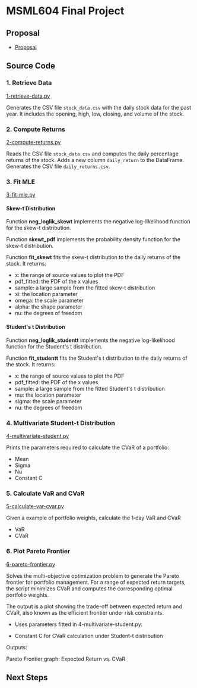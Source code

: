 # MSML604 Final Project

## Proposal

- [Proposal](proposal.md)

## Source Code

### 1. Retrieve Data

[1-retrieve-data.py](source/1-retrieve-data.py)

Generates the CSV file `stock_data.csv` with the daily stock data for the past year. It includes the opening, high, low, closing, and volume of the stock.

### 2. Compute Returns

[2-compute-returns.py](source/2-compute-returns.py)

Reads the CSV file `stock_data.csv` and computes the daily percentage returns of the stock. Adds a new column `daily_return` to the DataFrame. Generates the CSV file `daily_returns.csv`.

### 3. Fit MLE

[3-fit-mle.py](source/3-fit-mle.py)

#### Skew-t Distribution

Function **neg_loglik_skewt** implements the negative log-likelihood function for the skew-t distribution.

Function **skewt_pdf** implements the probability density function for the skew-t distribution.

Function **fit_skewt** fits the skew-t distribution to the daily returns of the stock. It returns:
- x: the range of source values to plot the PDF
- pdf_fitted: the PDF of the x values
- sample: a large sample from the fitted skew-t distribution
- xi: the location parameter
- omega: the scale parameter
- alpha: the shape parameter
- nu: the degrees of freedom

#### Student's t Distribution

Function **neg_loglik_studentt** implements the negative log-likelihood function for the Student's t distribution.

Function **fit_studentt** fits the Student's t distribution to the daily returns of the stock. It returns:
- x: the range of source values to plot the PDF
- pdf_fitted: the PDF of the x values
- sample: a large sample from the fitted Student's t distribution
- mu: the location parameter
- sigma: the scale parameter
- nu: the degrees of freedom

### 4. Multivariate Student-t Distribution

[4-multivariate-student.py](source/4-multivariate-student.py)

Prints the parameters required to calculate the CVaR of a portfolio:
- Mean
- Sigma
- Nu
- Constant C

### 5. Calculate VaR and CVaR

[5-calculate-var-cvar.py](source/5-calculate-var-cvar.py)

Given a example of portfolio weights, calculate the 1‑day VaR and CVaR
- VaR
- CVaR

### 6. Plot Pareto Frontier

[6-pareto-frontier.py](source/6-pareto-frontier.py)

Solves the multi-objective optimization problem to generate the Pareto frontier for portfolio management. For a range of expected return targets, the script minimizes CVaR and computes the corresponding optimal portfolio weights.

The output is a plot showing the trade-off between expected return and CVaR, also known as the efficient frontier under risk constraints.

- Uses parameters fitted in 4-multivariate-student.py:

- Constant C for CVaR calculation under Student-t distribution

Outputs:

Pareto Frontier graph: Expected Return vs. CVaR

## Next Steps

